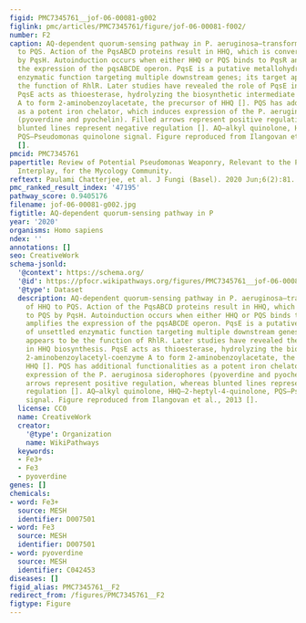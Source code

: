 ```yaml
---
figid: PMC7345761__jof-06-00081-g002
figlink: pmc/articles/PMC7345761/figure/jof-06-00081-f002/
number: F2
caption: AQ-dependent quorum-sensing pathway in P. aeruginosa—transformation of HHQ
  to PQS. Action of the PqsABCD proteins result in HHQ, which is converted to PQS
  by PqsH. Autoinduction occurs when either HHQ or PQS binds to PqsR and amplifies
  the expression of the pqsABCDE operon. PqsE is a putative metallohydrolase of unsettled
  enzymatic function targeting multiple downstream genes; its target appears to be
  the function of RhlR. Later studies have revealed the role of PqsE in HHQ biosynthesis.
  PqsE acts as thioesterase, hydrolyzing the biosynthetic intermediate 2-aminobenzoylacetyl-coenzyme
  A to form 2-aminobenzoylacetate, the precursor of HHQ []. PQS has additional functionalities
  as a potent iron chelator, which induces expression of the P. aeruginosa siderophores
  (pyoverdine and pyochelin). Filled arrows represent positive regulation, whereas
  blunted lines represent negative regulation []. AQ—alkyl quinolone, HHQ—2-heptyl-4-quinolone,
  PQS—Pseudomonas quinolone signal. Figure reproduced from Ilangovan et al., 2013
  [].
pmcid: PMC7345761
papertitle: Review of Potential Pseudomonas Weaponry, Relevant to the Pseudomonas–Aspergillus
  Interplay, for the Mycology Community.
reftext: Paulami Chatterjee, et al. J Fungi (Basel). 2020 Jun;6(2):81.
pmc_ranked_result_index: '47195'
pathway_score: 0.9405176
filename: jof-06-00081-g002.jpg
figtitle: AQ-dependent quorum-sensing pathway in P
year: '2020'
organisms: Homo sapiens
ndex: ''
annotations: []
seo: CreativeWork
schema-jsonld:
  '@context': https://schema.org/
  '@id': https://pfocr.wikipathways.org/figures/PMC7345761__jof-06-00081-g002.html
  '@type': Dataset
  description: AQ-dependent quorum-sensing pathway in P. aeruginosa—transformation
    of HHQ to PQS. Action of the PqsABCD proteins result in HHQ, which is converted
    to PQS by PqsH. Autoinduction occurs when either HHQ or PQS binds to PqsR and
    amplifies the expression of the pqsABCDE operon. PqsE is a putative metallohydrolase
    of unsettled enzymatic function targeting multiple downstream genes; its target
    appears to be the function of RhlR. Later studies have revealed the role of PqsE
    in HHQ biosynthesis. PqsE acts as thioesterase, hydrolyzing the biosynthetic intermediate
    2-aminobenzoylacetyl-coenzyme A to form 2-aminobenzoylacetate, the precursor of
    HHQ []. PQS has additional functionalities as a potent iron chelator, which induces
    expression of the P. aeruginosa siderophores (pyoverdine and pyochelin). Filled
    arrows represent positive regulation, whereas blunted lines represent negative
    regulation []. AQ—alkyl quinolone, HHQ—2-heptyl-4-quinolone, PQS—Pseudomonas quinolone
    signal. Figure reproduced from Ilangovan et al., 2013 [].
  license: CC0
  name: CreativeWork
  creator:
    '@type': Organization
    name: WikiPathways
  keywords:
  - Fe3+
  - Fe3
  - pyoverdine
genes: []
chemicals:
- word: Fe3+
  source: MESH
  identifier: D007501
- word: Fe3
  source: MESH
  identifier: D007501
- word: pyoverdine
  source: MESH
  identifier: C042453
diseases: []
figid_alias: PMC7345761__F2
redirect_from: /figures/PMC7345761__F2
figtype: Figure
---
```


